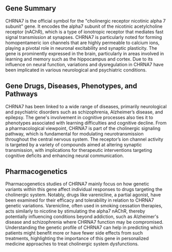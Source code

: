 ## Gene Summary
CHRNA7 is the official symbol for the "cholinergic receptor nicotinic alpha 7 subunit" gene. It encodes the alpha7 subunit of the nicotinic acetylcholine receptor (nAChR), which is a type of ionotropic receptor that mediates fast signal transmission at synapses. CHRNA7 is particularly noted for forming homopentameric ion channels that are highly permeable to calcium ions, playing a pivotal role in neuronal excitability and synaptic plasticity. The gene is prominently expressed in the brain, particularly in areas involved in learning and memory such as the hippocampus and cortex. Due to its influence on neural function, variations and dysregulation in CHRNA7 have been implicated in various neurological and psychiatric conditions.

## Gene Drugs, Diseases, Phenotypes, and Pathways
CHRNA7 has been linked to a wide range of diseases, primarily neurological and psychiatric disorders such as schizophrenia, Alzheimer’s disease, and epilepsy. The gene's involvement in cognitive processes also ties it to phenotypes associated with learning difficulties and cognitive decline. From a pharmacological viewpoint, CHRNA7 is part of the cholinergic signaling pathway, which is fundamental for modulating neurotransmission throughout the central nervous system. The receptor’s ion channel activity is targeted by a variety of compounds aimed at altering synaptic transmission, with implications for therapeutic interventions targeting cognitive deficits and enhancing neural communication.

## Pharmacogenetics
Pharmacogenetics studies of CHRNA7 mainly focus on how genetic variants within this gene affect individual responses to drugs targeting the cholinergic system. Notably, drugs like varenicline, a partial agonist, have been examined for their efficacy and tolerability in relation to CHRNA7 genetic variations. Varenicline, often used in smoking cessation therapies, acts similarly to nicotine by stimulating the alpha7 nAChR, thereby potentially influencing conditions beyond addiction, such as Alzheimer's disease and schizophrenia where CHRNA7 function may be compromised. Understanding the genetic profile of CHRNA7 can help in predicting which patients might benefit more or have fewer side effects from such treatments, highlighting the importance of this gene in personalized medicine approaches to treat cholinergic system dysfunctions.